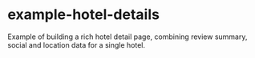 example-hotel-details
=====================

Example of building a rich hotel detail page, combining review summary, social and location data for a single hotel.
